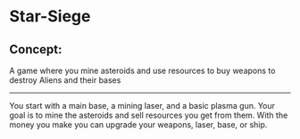 # Star-Siege


## Concept:
A game where you mine asteroids and use resources to buy weapons to destroy Aliens and their bases

-------
You start with a main base, a mining laser, and a basic plasma gun. Your goal is to mine the asteroids and sell resources you get from them. With the money you make you can upgrade your weapons, laser, base, or ship.
